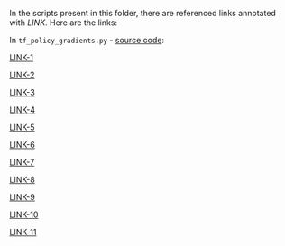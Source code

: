 
In the scripts present in this folder, there are referenced links annotated with *LINK*. Here are the links:

In `tf_policy_gradients.py` - [source code](https://github.com/philtabor/Youtube-Code-Repository/blob/master/ReinforcementLearning/PolicyGradient/reinforce/reinforce_keras.py):

[LINK-1](https://github.com/hamidrezafahimi/ann_basix/blob/master/notes/DRL/DQN.md#section-id-56) 

[LINK-2](https://github.com/hamidrezafahimi/ann_basix/blob/master/figs/policy_based_RL.png) 

[LINK-3](https://github.com/hamidrezafahimi/ann_basix/blob/master/platforms/tensorflow/keras/01_custom_network_implementation.py)

[LINK-4](https://github.com/hamidrezafahimi/ann_basix/blob/master/platforms/tensorflow/keras/custom_model.py)

[LINK-5](https://github.com/hamidrezafahimi/ann_basix/blob/master/platforms/tensorflow/keras/02_callback_implementation.py)

[LINK-6](https://github.com/hamidrezafahimi/ann_basix/blob/master/samples/MLP/tf_02_first_nn_implementation.py)

[LINK-7](https://github.com/hamidrezafahimi/ann_basix/blob/master/samples/MLP/rl_block_diagram.png)

[LINK-8](https://github.com/hamidrezafahimi/ann_basix/blob/master/notes/concepts/terminology.md)

[LINK-9](https://github.com/hamidrezafahimi/ann_basix/blob/master/notes/DRL/Fundamentals.md)

[LINK-10](https://github.com/hamidrezafahimi/ann_basix/blob/master/notes/DRL/Policy-Gradients.md)

[LINK-11](https://github.com/hamidrezafahimi/ann_basix/blob/master/platforms/tensorflow/keras/custom_model.py)
